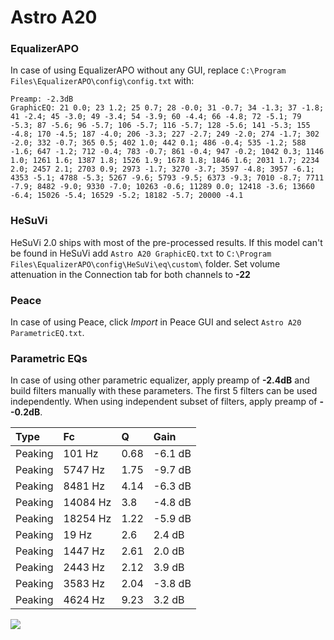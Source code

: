 # Astro A20

### EqualizerAPO
In case of using EqualizerAPO without any GUI, replace `C:\Program Files\EqualizerAPO\config\config.txt`
with:
```
Preamp: -2.3dB
GraphicEQ: 21 0.0; 23 1.2; 25 0.7; 28 -0.0; 31 -0.7; 34 -1.3; 37 -1.8; 41 -2.4; 45 -3.0; 49 -3.4; 54 -3.9; 60 -4.4; 66 -4.8; 72 -5.1; 79 -5.3; 87 -5.6; 96 -5.7; 106 -5.7; 116 -5.7; 128 -5.6; 141 -5.3; 155 -4.8; 170 -4.5; 187 -4.0; 206 -3.3; 227 -2.7; 249 -2.0; 274 -1.7; 302 -2.0; 332 -0.7; 365 0.5; 402 1.0; 442 0.1; 486 -0.4; 535 -1.2; 588 -1.6; 647 -1.2; 712 -0.4; 783 -0.7; 861 -0.4; 947 -0.2; 1042 0.3; 1146 1.0; 1261 1.6; 1387 1.8; 1526 1.9; 1678 1.8; 1846 1.6; 2031 1.7; 2234 2.0; 2457 2.1; 2703 0.9; 2973 -1.7; 3270 -3.7; 3597 -4.8; 3957 -6.1; 4353 -5.1; 4788 -5.3; 5267 -9.6; 5793 -9.5; 6373 -9.3; 7010 -8.7; 7711 -7.9; 8482 -9.0; 9330 -7.0; 10263 -0.6; 11289 0.0; 12418 -3.6; 13660 -6.4; 15026 -5.4; 16529 -5.2; 18182 -5.7; 20000 -4.1
```

### HeSuVi
HeSuVi 2.0 ships with most of the pre-processed results. If this model can't be found in HeSuVi add
`Astro A20 GraphicEQ.txt` to `C:\Program Files\EqualizerAPO\config\HeSuVi\eq\custom\` folder.
Set volume attenuation in the Connection tab for both channels to **-22**

### Peace
In case of using Peace, click *Import* in Peace GUI and select `Astro A20 ParametricEQ.txt`.

### Parametric EQs
In case of using other parametric equalizer, apply preamp of **-2.4dB** and build filters manually
with these parameters. The first 5 filters can be used independently.
When using independent subset of filters, apply preamp of **--0.2dB**.

| Type    | Fc       |    Q | Gain    |
|:--------|:---------|:-----|:--------|
| Peaking | 101 Hz   | 0.68 | -6.1 dB |
| Peaking | 5747 Hz  | 1.75 | -9.7 dB |
| Peaking | 8481 Hz  | 4.14 | -6.3 dB |
| Peaking | 14084 Hz | 3.8  | -4.8 dB |
| Peaking | 18254 Hz | 1.22 | -5.9 dB |
| Peaking | 19 Hz    | 2.6  | 2.4 dB  |
| Peaking | 1447 Hz  | 2.61 | 2.0 dB  |
| Peaking | 2443 Hz  | 2.12 | 3.9 dB  |
| Peaking | 3583 Hz  | 2.04 | -3.8 dB |
| Peaking | 4624 Hz  | 9.23 | 3.2 dB  |

![](https://raw.githubusercontent.com/jaakkopasanen/AutoEq/master/results/rtings/avg/Astro%20A20/Astro%20A20.png)